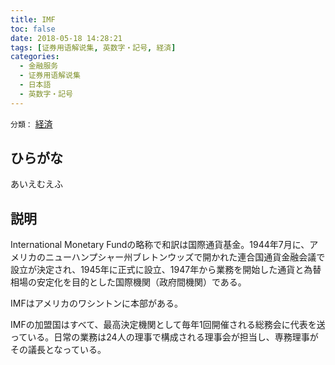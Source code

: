 ```yaml
---
title: IMF
toc: false
date: 2018-05-18 14:28:21
tags: [证券用语解说集, 英数字・記号, 経済]
categories:
  - 金融服务
  - 证券用语解说集
  - 日本語
  - 英数字・記号
---
```


`分類：` [経済](/tags/経済/)

## ひらがな

あいえむえふ

## 説明

International Monetary Fundの略称で和訳は国際通貨基金。1944年7月に、アメリカのニューハンプシャー州ブレトンウッズで開かれた連合国通貨金融会議で設立が決定され、1945年に正式に設立、1947年から業務を開始した通貨と為替相場の安定化を目的とした国際機関（政府間機関）である。

IMFはアメリカのワシントンに本部がある。

IMFの加盟国はすべて、最高決定機関として毎年1回開催される総務会に代表を送っている。日常の業務は24人の理事で構成される理事会が担当し、専務理事がその議長となっている。
